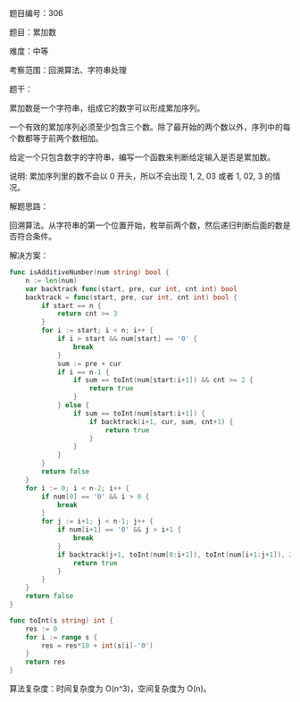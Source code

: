 题目编号：306

题目：累加数

难度：中等

考察范围：回溯算法、字符串处理

题干：

累加数是一个字符串，组成它的数字可以形成累加序列。

一个有效的累加序列必须至少包含三个数。除了最开始的两个数以外，序列中的每个数都等于前两个数相加。

给定一个只包含数字的字符串，编写一个函数来判断给定输入是否是累加数。

说明: 累加序列里的数不会以 0 开头，所以不会出现 1, 2, 03 或者 1, 02, 3 的情况。

解题思路：

回溯算法。从字符串的第一个位置开始，枚举前两个数，然后递归判断后面的数是否符合条件。

解决方案：

```go
func isAdditiveNumber(num string) bool {
    n := len(num)
    var backtrack func(start, pre, cur int, cnt int) bool
    backtrack = func(start, pre, cur int, cnt int) bool {
        if start == n {
            return cnt >= 3
        }
        for i := start; i < n; i++ {
            if i > start && num[start] == '0' {
                break
            }
            sum := pre + cur
            if i == n-1 {
                if sum == toInt(num[start:i+1]) && cnt >= 2 {
                    return true
                }
            } else {
                if sum == toInt(num[start:i+1]) {
                    if backtrack(i+1, cur, sum, cnt+1) {
                        return true
                    }
                }
            }
        }
        return false
    }
    for i := 0; i < n-2; i++ {
        if num[0] == '0' && i > 0 {
            break
        }
        for j := i+1; j < n-1; j++ {
            if num[i+1] == '0' && j > i+1 {
                break
            }
            if backtrack(j+1, toInt(num[0:i+1]), toInt(num[i+1:j+1]), 2) {
                return true
            }
        }
    }
    return false
}

func toInt(s string) int {
    res := 0
    for i := range s {
        res = res*10 + int(s[i]-'0')
    }
    return res
}
```

算法复杂度：时间复杂度为 O(n^3)，空间复杂度为 O(n)。